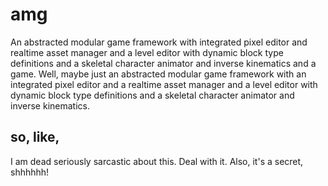amg
===

An abstracted modular game framework with integrated pixel editor and realtime asset manager and a level editor with dynamic block type definitions and a skeletal character animator and inverse kinematics and a game. Well, maybe just an abstracted modular game framework with an integrated pixel editor and a realtime asset manager and a level editor with dynamic block type definitions and a skeletal character animator and inverse kinematics.

so, like,
---------
I am dead seriously sarcastic about this. Deal with it.
Also, it's a secret, shhhhhh!
